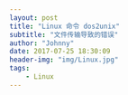 ```yaml
---
layout: post
title: "Linux 命令 dos2unix"
subtitle: "文件传输导致的错误"
author: "Johnny"
date: 2017-07-25 18:30:09
header-img: "img/Linux.jpg"
tags: 
    - Linux
---
```

